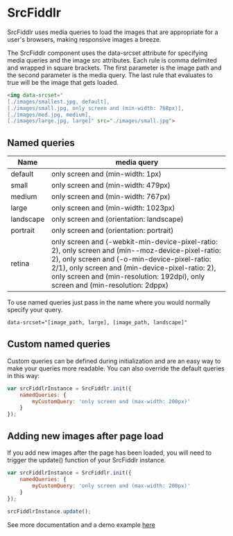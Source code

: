 SrcFiddlr
=========

SrcFiddlr uses media queries to load the images that are appropriate for a user's browsers, making responsive images a breeze.

The SrcFiddlr component uses the data-srcset attribute for specifying media queries and the image src attributes. Each rule is comma delimited and wrapped in square brackets. The first parameter is the image path and the second parameter is the media query. The last rule that evaluates to true will be the image that gets loaded.

```html
<img data-srcset="
[./images/smallest.jpg, default], 
[./images/small.jpg, only screen and (min-width: 768px)], 
[./images/med.jpg, medium], 
[./images/large.jpg, large]" src="./images/small.jpg">
```
Named queries
------

| Name | media query |
|------|------------ |
| default | only screen and (min-width: 1px) |
| small | only screen and (min-width: 479px) |
| medium | only screen and (min-width: 767px) |
| large | only screen and (min-width: 1023px) |
| landscape | only screen and (orientation: landscape) |
| portrait | only screen and (orientation: portrait) |
| retina | only screen and (-webkit-min-device-pixel-ratio: 2), only screen and (min--moz-device-pixel-ratio: 2), only screen and (-o-min-device-pixel-ratio: 2/1), only screen and (min-device-pixel-ratio: 2), only screen and (min-resolution: 192dpi), only screen and (min-resolution: 2dppx)|

To use named queries just pass in the name where you would normally specify your query.

```html
data-srcset="[image_path, large], [image_path, landscape]"
```

Custom named queries
------
Custom queries can be defined during initialization and are an easy way to make your queries more readable. You can also override the default queries in this way:
```javascript
var srcFiddlrInstance = SrcFiddlr.init({
	namedQueries: {
		myCustomQuery: 'only screen and (max-width: 200px)'
	}
});
```
Adding new images after page load
------
If you add new images after the page has been loaded, you will need to trigger the update() function of your SrcFiddlr instance.
```javascript
var srcFiddlrInstance = SrcFiddlr.init({
	namedQueries: {
		myCustomQuery: 'only screen and (max-width: 200px)'
	}
});
 
srcFiddlrInstance.update();
```

See more documentation and a demo example [here](http://mooklateer.github.io/srcfiddlr/)
